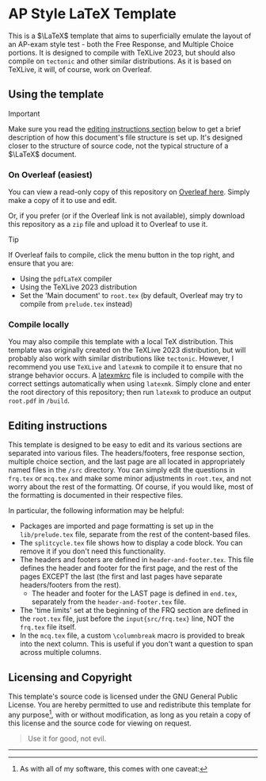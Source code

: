 # AP Style LaTeX Template

This is a $\LaTeX$ template that aims to superficially emulate the layout of an AP-exam style test - both the Free
Response, and Multiple Choice portions. It is designed to compile with TeXLive 2023, but should also compile
on `tectonic` and other similar distributions. As it is based on TeXLive, it will, of course, work on Overleaf.

## Using the template

> [!IMPORTANT]
> Make sure you read the [editing instructions section](#editing-instructions) below to get a brief description of
> how this document's file structure is set up. It's designed closer to the structure of source code,
> not the typical structure of a $\LaTeX$ document.

### On Overleaf (easiest)

You can view a read-only copy of this repository on [Overleaf here](https://www.overleaf.com/read/kqyyygvfntng#f382d8).
Simply make a copy of it to use and edit.

Or, if you prefer (or if the Overleaf link is not available), simply download this repository as a `zip` file and
upload it to Overleaf to use it.

> [!TIP]
> If Overleaf fails to compile, click the menu button in the top right, and ensure that you are:
>
> - Using the `pdfLaTeX` compiler
> - Using the TeXLive 2023 distribution
> - Set the 'Main document' to `root.tex` (by default, Overleaf may try to compile from `prelude.tex` instead)

### Compile locally

You may also compile this template with a local TeX distribution. This template was originally created on the
TeXLive 2023 distribution, but will probably also work with similar distributions like `tectonic`. However, I recommend
you use `TeXLive` and `latexmk` to compile it to ensure that no strange behavior occurs.
A [latexmkrc](/latexmkrc) file is included to compile with the correct settings automatically when using `latexmk`. Simply
clone and enter the root directory of this repository; then run `latexmk` to produce an output `root.pdf` in `/build`.

## Editing instructions

This template is designed to be easy to edit and its various sections are separated into various files.
The headers/footers, free response section, multiple choice section, and the last page are all located in
appropriately named files in the `/src` directory. You can simply edit the questions in `frq.tex` or `mcq.tex`
and make some minor adjustments in `root.tex`, and not worry about the rest of the formatting. Of course, if you would like,
most of the formatting is documented in their respective files.

In particular, the following information may be helpful:

- Packages are imported and page formatting is set up in the `lib/prelude.tex` file, separate from the rest of the content-based files.
- The `splitcycle.tex` file shows how to display a code block. You can remove it if you don't need this functionality.
- The headers and footers are defined in `header-and-footer.tex`. This file defines the header and footer for the
  first page, and the rest of the pages EXCEPT the last (the first and last pages have separate headers/footers from the rest).
  - The header and footer for the LAST page is defined in `end.tex`, separately from the `header-and-footer.tex` file.
- The 'time limits' set at the beginning of the FRQ section are defined in the `root.tex` file, just before the `input{src/frq.tex}` line, NOT the `frq.tex` file itself.
- In the `mcq.tex` file, a custom `\columnbreak` macro is provided to break into the next column. This is useful if
  you don't want a question to span across multiple columns.

## Licensing and Copyright

This template's source code is licensed under the GNU General Public License. You are hereby permitted to use and redistribute this template for any purpose[^1],
with or without modification, as long as you retain a copy of this license and the source code for viewing on request. 

[^1]: As with all of my software, this comes with one caveat:
> Use it for good, not evil.

---
